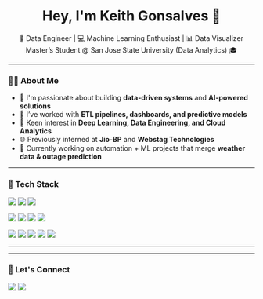 <h1 align="center">Hey, I'm Keith Gonsalves 👋</h1>
<p align="center">
  🚀 Data Engineer | 💻 Machine Learning Enthusiast | 📊 Data Visualizer <br>
  Master’s Student @ San Jose State University (Data Analytics) 🎓
</p>

---

### 👨‍💻 About Me

- 🔬 I'm passionate about building **data-driven systems** and **AI-powered solutions**
- 🔄 I’ve worked with **ETL pipelines, dashboards, and predictive models**
- 🤖 Keen interest in **Deep Learning, Data Engineering, and Cloud Analytics**
- 🌐 Previously interned at **Jio-BP** and **Webstag Technologies**
- 🧠 Currently working on automation + ML projects that merge **weather data & outage prediction**

---

### 🧰 Tech Stack

<!-- Programming -->
<p align="left">
  <img src="https://img.shields.io/badge/Python-3776AB?style=for-the-badge&logo=python&logoColor=white"/>
  <img src="https://img.shields.io/badge/SQL-316192?style=for-the-badge&logo=postgresql&logoColor=white"/>
  <img src="https://img.shields.io/badge/C-00599C?style=for-the-badge&logo=c&logoColor=white"/>
</p>

<!-- Frameworks / Libraries -->
<p align="left">
  <img src="https://img.shields.io/badge/ReactJS-20232A?style=for-the-badge&logo=react&logoColor=61DAFB"/>
  <img src="https://img.shields.io/badge/Flask-000000?style=for-the-badge&logo=flask&logoColor=white"/>
  <img src="https://img.shields.io/badge/Airflow-017CEE?style=for-the-badge&logo=apacheairflow&logoColor=white"/>
  <img src="https://img.shields.io/badge/dbt-FF694B?style=for-the-badge&logo=dbt&logoColor=white"/>
</p>

<!-- Tools -->
<p align="left">
  <img src="https://img.shields.io/badge/Tableau-E97627?style=for-the-badge&logo=tableau&logoColor=white"/>
  <img src="https://img.shields.io/badge/Power BI-F2C811?style=for-the-badge&logo=powerbi&logoColor=black"/>
  <img src="https://img.shields.io/badge/Snowflake-56B9DA?style=for-the-badge&logo=snowflake&logoColor=white"/>
  <img src="https://img.shields.io/badge/Docker-2496ED?style=for-the-badge&logo=docker&logoColor=white"/>
  <img src="https://img.shields.io/badge/GitHub-181717?style=for-the-badge&logo=github&logoColor=white"/>
</p>

---



---

### 🔗 Let's Connect

<p align="left">
  <a href="mailto:keith.r.gonsalves@gmail.com"><img src="https://img.shields.io/badge/Gmail-D14836?style=for-the-badge&logo=gmail&logoColor=white"/></a>
  <a href="https://linkedin.com/in/keith-gonsalves-0b5073252"><img src="https://img.shields.io/badge/LinkedIn-0A66C2?style=for-the-badge&logo=linkedin&logoColor=white"/></a>
</p>

